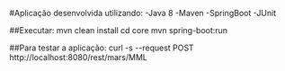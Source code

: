 #Aplicação desenvolvida utilizando:
-Java 8
-Maven
-SpringBoot
-JUnit

##Executar:
mvn clean install
cd core
mvn spring-boot:run

##Para testar a aplicação:
curl -s --request POST http://localhost:8080/rest/mars/MML
